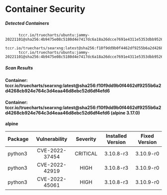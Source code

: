 # Container Security

##### Detected Containers

          tccr.io/truecharts/ubuntu:jammy-20221101@sha256:4b9475e08c5180d4e7417dc6a18a26dcce7691e4311e5353dbb952645c5ff43f
          tccr.io/truecharts/searxng:latest@sha256:f10f9dd9b0f4462df9255b6a2d4268cb924e764c3d4eaa46d8ebc52d6df4efd6
          tccr.io/truecharts/ubuntu:jammy-20221101@sha256:4b9475e08c5180d4e7417dc6a18a26dcce7691e4311e5353dbb952645c5ff43f

##### Scan Results

**Container: tccr.io/truecharts/searxng:latest@sha256:f10f9dd9b0f4462df9255b6a2d4268cb924e764c3d4eaa46d8ebc52d6df4efd6**

#### Container: tccr.io/truecharts/searxng:latest@sha256:f10f9dd9b0f4462df9255b6a2d4268cb924e764c3d4eaa46d8ebc52d6df4efd6 (alpine 3.17.0)
    

**alpine**

      
| Package         |    Vulnerability   |   Severity  |  Installed Version | Fixed Version |
|:----------------|:------------------:|:-----------:|:------------------:|:-------------:|
| python3         |    CVE-2022-37454   |   CRITICAL  |  3.10.8-r3 | 3.10.9-r0 |
| python3         |    CVE-2022-42919   |   HIGH  |  3.10.8-r3 | 3.10.9-r0 |
| python3         |    CVE-2022-45061   |   HIGH  |  3.10.8-r3 | 3.10.9-r0 |

